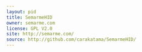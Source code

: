 ```yaml
---
layout: pid
title: SemarmeHID
owner: semarme.com
license: GPL V2.0
site: http://semarme.com/
source: http://github.com/carakatama/SemarmeHID/
---
```

